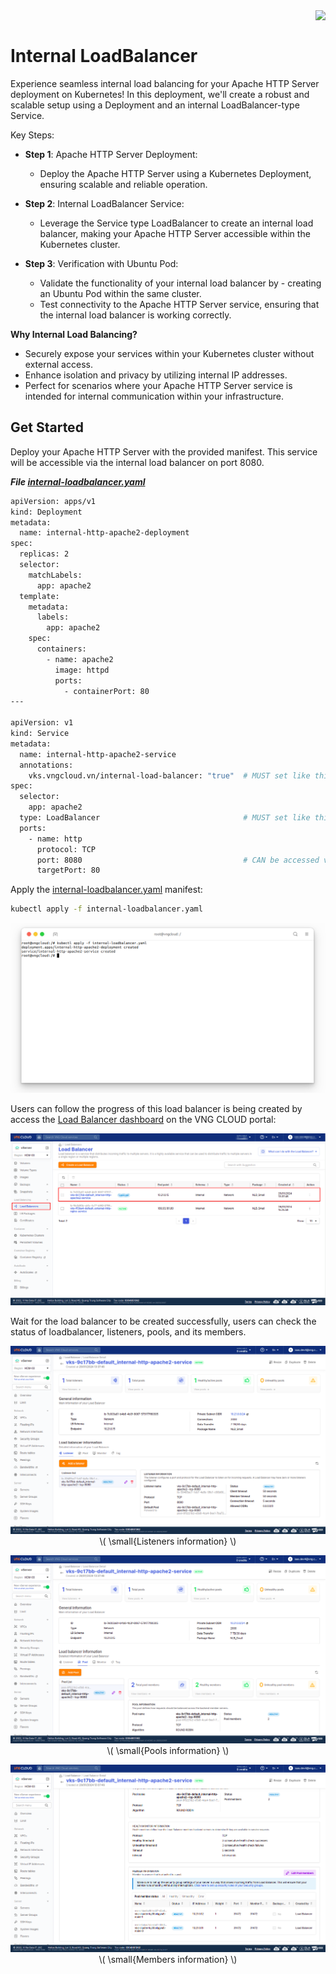 <div style="float: right;"><img src="../../../images/01.png" width="160px" /></div><br>


# Internal LoadBalancer
Experience seamless internal load balancing for your Apache HTTP Server deployment on Kubernetes! In this deployment, we'll create a robust and scalable setup using a Deployment and an internal LoadBalancer-type Service.

Key Steps:

- **Step 1**: Apache HTTP Server Deployment:
  - Deploy the Apache HTTP Server using a Kubernetes Deployment, ensuring scalable and reliable operation.

- **Step 2**: Internal LoadBalancer Service:
  - Leverage the Service type LoadBalancer to create an internal load balancer, making your Apache HTTP Server accessible within the Kubernetes cluster.

- **Step 3**: Verification with Ubuntu Pod:
  - Validate the functionality of your internal load balancer by - creating an Ubuntu Pod within the same cluster.
  - Test connectivity to the Apache HTTP Server service, ensuring that the internal load balancer is working correctly.

**Why Internal Load Balancing?**
- Securely expose your services within your Kubernetes cluster without external access.
- Enhance isolation and privacy by utilizing internal IP addresses.
- Perfect for scenarios where your Apache HTTP Server service is intended for internal communication within your infrastructure.

## Get Started
Deploy your Apache HTTP Server with the provided manifest. This service will be accessible via the internal load balancer on port 8080.

***File [internal-loadbalancer.yaml](https://raw.githubusercontent.com/vngcloud/vcontainer-helm-infra-documentation/main/manifests/internal-lb/internal-loadbalancer.yaml)***
```bash
apiVersion: apps/v1
kind: Deployment
metadata:
  name: internal-http-apache2-deployment
spec:
  replicas: 2
  selector:
    matchLabels:
      app: apache2
  template:
    metadata:
      labels:
        app: apache2
    spec:
      containers:
        - name: apache2
          image: httpd
          ports:
            - containerPort: 80
---

apiVersion: v1
kind: Service
metadata:
  name: internal-http-apache2-service
  annotations:
    vks.vngcloud.vn/internal-load-balancer: "true"  # MUST set like this to create an internal loadbalancer
spec:
  selector:
    app: apache2
  type: LoadBalancer                                # MUST set like this to create an internal loadbalancer
  ports:
    - name: http
      protocol: TCP
      port: 8080                                    # CAN be accessed via this port with other service in the same VPC
      targetPort: 80
```

Apply the [internal-loadbalancer.yaml](https://raw.githubusercontent.com/vngcloud/vcontainer-helm-infra-documentation/main/manifests/internal-lb/internal-loadbalancer.yaml) manifest:
```bash
kubectl apply -f internal-loadbalancer.yaml
```

<center>

  ![](./../../../images/ccm/15.png)

</center>

Users can follow the progress of this load balancer is being created by access the [Load Balancer dashboard](https://hcm-3.console.vngcloud.vn/vserver/load-balancer/vlb) on the VNG CLOUD portal:

<center>

  ![](./../../../images/ccm/16.png)

</center>

Wait for the load balancer to be created successfully, users can check the status of loadbalancer, listeners, pools, and its members.

<center>

  ![](./../../../images/ccm/17.png)
  \\( \small{Listeners information} \\)<br>

  ![](./../../../images/ccm/18.png)
  \\( \small{Pools information} \\)<br>
  
  ![](./../../../images/ccm/19.png)
  \\( \small{Members information} \\)

</center>
